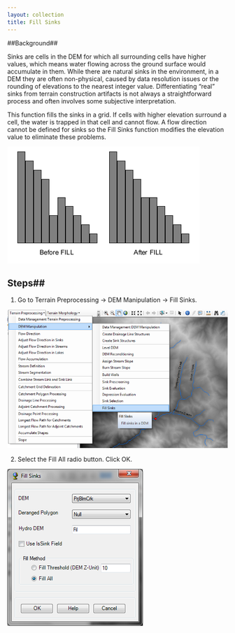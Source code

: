 ```yaml
---
layout: collection
title: Fill Sinks
---
```


##Background##

Sinks are cells in the DEM for which all surrounding cells have higher values, which means water flowing across the ground surface would accumulate in them.  While there are natural sinks in the environment, in a DEM they are often non-physical, caused by data resolution issues or the rounding of elevations to the nearest integer value. Differentiating “real” sinks from terrain construction artifacts is not always a straightforward process and often involves some subjective interpretation.

This function fills the sinks in a grid.  If cells with higher elevation surround a cell, the water is trapped in that cell and cannot flow. A flow direction cannot be defined for sinks so the Fill Sinks function modifies the elevation value to eliminate these problems.

<a href="/pictures/FillSinks.png"><img src="/pictures/FillSinks.png"></a>

## Steps##

1.	Go to Terrain Preprocessing &#8594; DEM Manipulation &#8594; Fill Sinks.

<a href="/pictures/FillSinks2.png"><img src="/pictures/FillSinks2.png"></a>

2. Select the Fill All radio button.  Click OK. 

<a href="/pictures/FillSinks3.png"><img src="/pictures/FillSinks3.png"></a>

